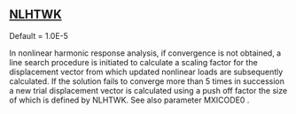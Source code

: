 ## [NLHTWK](https://nexus.hexagon.com/documentationcenter/bundle/MSC_Nastran_2022.4/page/Nastran_Combined_Book/qrg/parameters/TOC.NLHTWK.xhtml)

Default = 1.0E-5

In nonlinear harmonic response analysis, if convergence is not obtained, a line search procedure is initiated to calculate a scaling factor for the displacement vector from which updated nonlinear loads are subsequently calculated. If the solution fails to converge more than 5 times in succession a new trial displacement vector is calculated using a push off factor the size of which is defined by NLHTWK. See also parameter  MXICODE0 .

